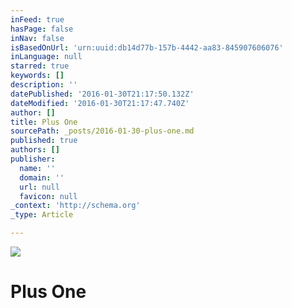 ```yaml
---
inFeed: true
hasPage: false
inNav: false
isBasedOnUrl: 'urn:uuid:db14d77b-157b-4442-aa83-845907606076'
inLanguage: null
starred: true
keywords: []
description: ''
datePublished: '2016-01-30T21:17:50.132Z'
dateModified: '2016-01-30T21:17:47.740Z'
author: []
title: Plus One
sourcePath: _posts/2016-01-30-plus-one.md
published: true
authors: []
publisher:
  name: ''
  domain: ''
  url: null
  favicon: null
_context: 'http://schema.org'
_type: Article

---
```

![](https://s3-us-west-2.amazonaws.com/the-grid-img/p/2a43981b9ec711c034af9da69535ed264567d479.png)

# Plus One